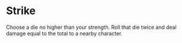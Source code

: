 # Strike

Choose a die no higher than your strength. Roll that die twice and deal damage equal to the total to a nearby character.